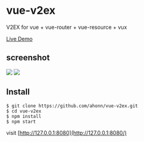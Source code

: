 # vue-v2ex

V2EX for vue + vue-router + vue-resource + vux

[Live Demo](http://v2ex.ahonn.me)

## screenshot

![](http://7xqvel.com1.z0.glb.clouddn.com/vue-v2ex-1.jpg?imageView/2/w/300)
![](http://7xqvel.com1.z0.glb.clouddn.com/vue-v2ex-2.jpg?imageView/2/w/300)


## Install
```
$ git clone https://github.com/ahonn/vue-v2ex.git
$ cd vue-v2ex
$ npm install 
$ npm start
```

visit [http://127.0.0.1:8080](http://127.0.0.1:8080/)